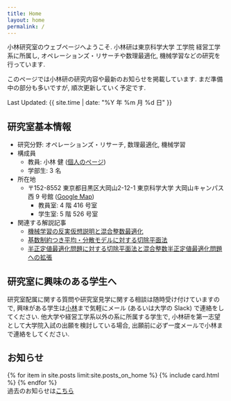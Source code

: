 ```yaml
---
title: Home
layout: home
permalink: /
---
```


<script type="text/x-mathjax-config">MathJax.Hub.Config({tex2jax:{inlineMath:[['\$','\$'],['\\(','\\)']],processEscapes:true},CommonHTML: {matchFontHeight:false}});</script>
<script type="text/javascript" async src="https://cdnjs.cloudflare.com/ajax/libs/mathjax/2.7.1/MathJax.js?config=TeX-MML-AM_CHTML"></script>

小林研究室のウェブページへようこそ. 小林研は東京科学大学 工学院 経営工学系に所属し, オペレーションズ・リサーチや数理最適化, 機械学習などの研究を行っています.   

このページでは小林研の研究内容や最新のお知らせを掲載しています. まだ準備中の部分も多いですが, 順次更新していく予定です.

Last Updated: {{ site.time | date: "%Y 年 %m 月 %d 日" }}
<br>
## 研究室基本情報
- 研究分野: オペレーションズ・リサーチ, 数理最適化, 機械学習
- 構成員
  - 教員: 小林 健 ([個人のページ](https://kenkoba2119.github.io/))
  - 学部生: 3 名
- 所在地
  - 〒152-8552  東京都目黒区大岡山2-12-1 東京科学大学 大岡山キャンパス 西 9 号館 ([Google Map](https://maps.app.goo.gl/YozBDce4D6CBm4dk8))
    - 教員室: 4 階 416 号室
    - 学生室: 5 階 526 号室
- 関連する解説記事
    - [機械学習の反実仮想説明と混合整数最適化](https://orsj.org/wp-content/corsj/or69-3/or69_3_143.pdf)
    - [基数制約つき平均・分散モデルに対する切除平面法](https://orsj.org/wp-content/corsj/or67-7/or67_7_360.pdf)
    - [半正定値最適化問題に対する切除平面法と混合整数半正定値最適化問題への拡張](https://orsj.org/wp-content/corsj/or65-12/or65_12_656.pdf)  

## 研究室に興味のある学生へ

研究室配属に関する質問や研究室見学に関する相談は随時受け付けていますので, 興味がある学生は[小林](https://kenkoba2119.github.io/)まで気軽にメール (あるいは大学の Slack) で連絡をしてください. 他大学や経営工学系以外の系に所属する学生で, 小林研を第一志望として大学院入試の出願を検討している場合, 出願前に必ず一度メールで小林まで連絡をしてください.

## お知らせ

{% for item in site.posts limit:site.posts_on_home %}
{% include card.html %}
{% endfor %}
<br>
過去のお知らせは[こちら](/archive/)

